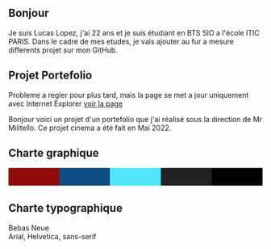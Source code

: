 ## Bonjour
Je suis Lucas Lopez, j'ai 22 ans et je suis étudiant en BTS SIO a l'école ITIC PARIS.
Dans le cadre de mes etudes, je vais ajouter au fur a mesure differents projet sur mon GitHub.


## Projet Portefolio
Probleme a regler pour plus tard, mais la page se met a jour uniquement avec Internet Explorer
[voir la page](https://lucas93220.github.io/new_portefolio/)


Bonjour voici un projet d'un portefolio que j'ai réalisé
sous la direction de Mr Militello.
Ce projet cinema a été fait en Mai 2022.


## Charte graphique 

![Palette](asset/palette.PNG)

## Charte typographique

 Bebas Neue   
 Arial, Helvetica, sans-serif